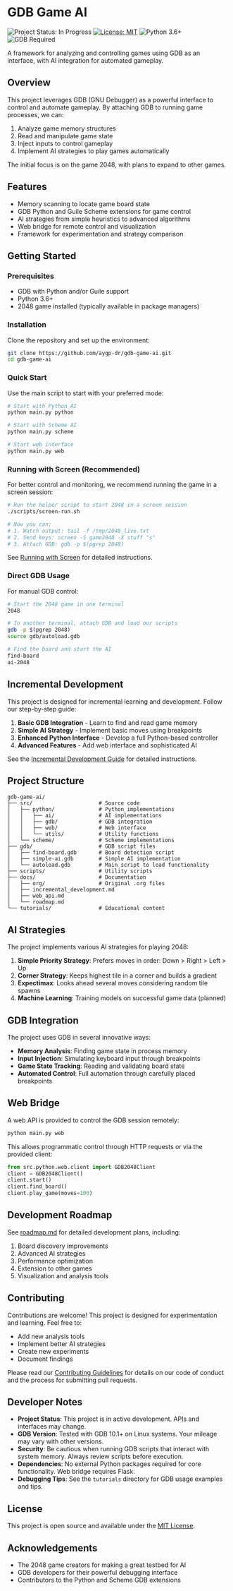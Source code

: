 # GDB Game AI

![Project Status: In Progress](https://img.shields.io/badge/Project%20Status-In%20Progress-yellow)
[![License: MIT](https://img.shields.io/badge/License-MIT-blue.svg)](LICENSE)
![Python 3.6+](https://img.shields.io/badge/python-3.6+-blue.svg)
![GDB Required](https://img.shields.io/badge/GDB-Required-red)

A framework for analyzing and controlling games using GDB as an interface, with AI integration for automated gameplay.

## Overview

This project leverages GDB (GNU Debugger) as a powerful interface to control and automate gameplay. By attaching GDB to running game processes, we can:

1. Analyze game memory structures
2. Read and manipulate game state
3. Inject inputs to control gameplay
4. Implement AI strategies to play games automatically

The initial focus is on the game 2048, with plans to expand to other games.

## Features

- Memory scanning to locate game board state
- GDB Python and Guile Scheme extensions for game control
- AI strategies from simple heuristics to advanced algorithms
- Web bridge for remote control and visualization
- Framework for experimentation and strategy comparison

## Getting Started

### Prerequisites

- GDB with Python and/or Guile support
- Python 3.6+
- 2048 game installed (typically available in package managers)

### Installation

Clone the repository and set up the environment:

```bash
git clone https://github.com/aygp-dr/gdb-game-ai.git
cd gdb-game-ai
```

### Quick Start

Use the main script to start with your preferred mode:

```bash
# Start with Python AI
python main.py python

# Start with Scheme AI
python main.py scheme

# Start web interface
python main.py web
```

### Running with Screen (Recommended)

For better control and monitoring, we recommend running the game in a screen session:

```bash
# Run the helper script to start 2048 in a screen session
./scripts/screen-run.sh

# Now you can:
# 1. Watch output: tail -f /tmp/2048_live.txt
# 2. Send keys: screen -S game2048 -X stuff "s"
# 3. Attach GDB: gdb -p $(pgrep 2048)
```

See [Running with Screen](docs/running_with_screen.md) for detailed instructions.

### Direct GDB Usage

For manual GDB control:

```bash
# Start the 2048 game in one terminal
2048

# In another terminal, attach GDB and load our scripts
gdb -p $(pgrep 2048)
source gdb/autoload.gdb

# Find the board and start the AI
find-board
ai-2048
```

## Incremental Development

This project is designed for incremental learning and development. Follow our step-by-step guide:

1. **Basic GDB Integration** - Learn to find and read game memory
2. **Simple AI Strategy** - Implement basic moves using breakpoints
3. **Enhanced Python Interface** - Develop a full Python-based controller
4. **Advanced Features** - Add web interface and sophisticated AI

See the [Incremental Development Guide](docs/incremental_development.md) for detailed instructions.

## Project Structure

```
gdb-game-ai/
├── src/                     # Source code
│   ├── python/              # Python implementations
│   │   ├── ai/              # AI implementations
│   │   ├── gdb/             # GDB integration
│   │   ├── web/             # Web interface
│   │   └── utils/           # Utility functions
│   └── scheme/              # Scheme implementations
├── gdb/                     # GDB script files
│   ├── find-board.gdb       # Board detection script
│   ├── simple-ai.gdb        # Simple AI implementation
│   └── autoload.gdb         # Main script to load functionality
├── scripts/                 # Utility scripts
├── docs/                    # Documentation
│   ├── org/                 # Original .org files
│   ├── incremental_development.md
│   ├── web_api.md
│   └── roadmap.md
└── tutorials/               # Educational content
```

## AI Strategies

The project implements various AI strategies for playing 2048:

1. **Simple Priority Strategy**: Prefers moves in order: Down > Right > Left > Up
2. **Corner Strategy**: Keeps highest tile in a corner and builds a gradient
3. **Expectimax**: Looks ahead several moves considering random tile spawns
4. **Machine Learning**: Training models on successful game data (planned)

## GDB Integration

The project uses GDB in several innovative ways:

- **Memory Analysis**: Finding game state in process memory
- **Input Injection**: Simulating keyboard input through breakpoints
- **Game State Tracking**: Reading and validating board state
- **Automated Control**: Full automation through carefully placed breakpoints

## Web Bridge

A web API is provided to control the GDB session remotely:

```bash
python main.py web
```

This allows programmatic control through HTTP requests or via the provided client:

```python
from src.python.web.client import GDB2048Client
client = GDB2048Client()
client.start()
client.find_board()
client.play_game(moves=100)
```

## Development Roadmap

See [roadmap.md](docs/roadmap.md) for detailed development plans, including:

1. Board discovery improvements
2. Advanced AI strategies
3. Performance optimization
4. Extension to other games
5. Visualization and analysis tools

## Contributing

Contributions are welcome! This project is designed for experimentation and learning. Feel free to:

- Add new analysis tools
- Implement better AI strategies
- Create new experiments
- Document findings

Please read our [Contributing Guidelines](CONTRIBUTING.md) for details on our code of conduct and the process for submitting pull requests.

## Developer Notes

- **Project Status**: This project is in active development. APIs and interfaces may change.
- **GDB Version**: Tested with GDB 10.1+ on Linux systems. Your mileage may vary with other versions.
- **Security**: Be cautious when running GDB scripts that interact with system memory. Always review scripts before execution.
- **Dependencies**: No external Python packages required for core functionality. Web bridge requires Flask.
- **Debugging Tips**: See the `tutorials` directory for GDB usage examples and tips.

## License

This project is open source and available under the [MIT License](LICENSE).

## Acknowledgements

- The 2048 game creators for making a great testbed for AI
- GDB developers for their powerful debugging interface
- Contributors to the Python and Scheme GDB extensions